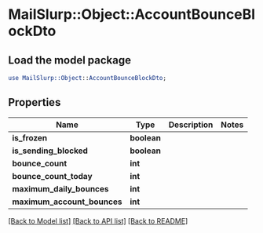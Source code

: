 # MailSlurp::Object::AccountBounceBlockDto

## Load the model package
```perl
use MailSlurp::Object::AccountBounceBlockDto;
```

## Properties
Name | Type | Description | Notes
------------ | ------------- | ------------- | -------------
**is_frozen** | **boolean** |  | 
**is_sending_blocked** | **boolean** |  | 
**bounce_count** | **int** |  | 
**bounce_count_today** | **int** |  | 
**maximum_daily_bounces** | **int** |  | 
**maximum_account_bounces** | **int** |  | 

[[Back to Model list]](../README#documentation-for-models) [[Back to API list]](../README#documentation-for-api-endpoints) [[Back to README]](../README)


